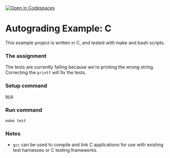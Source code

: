 [![Open in Codespaces](https://classroom.github.com/assets/launch-codespace-2972f46106e565e64193e422d61a12cf1da4916b45550586e14ef0a7c637dd04.svg)](https://classroom.github.com/open-in-codespaces?assignment_repo_id=15286415)
# Autograding Example: C
This example project is written in C, and tested with make and bash scripts.

### The assignment
The tests are currently failing because we're printing the wrong string. Correcting the `printf` will fix the tests.

### Setup command
N/A

### Run command
`make test`

### Notes
- `gcc` can be used to compile and link C applications for use with existing test harnesses or C testing frameworks.
